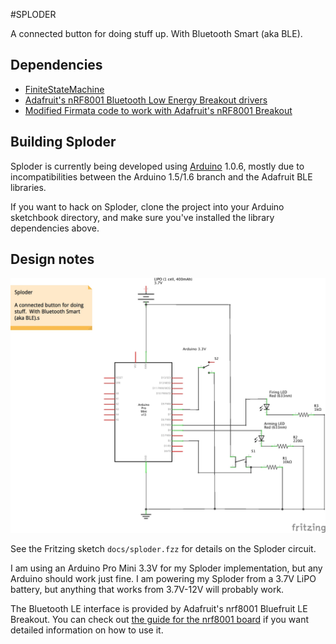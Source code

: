 #SPLODER

A connected button for doing stuff up. With Bluetooth Smart (aka BLE).

## Dependencies

* [FiniteStateMachine](http://playground.arduino.cc/Code/FiniteStateMachine)
* [Adafruit's nRF8001 Bluetooth Low Energy Breakout drivers](https://github.com/adafruit/Adafruit_nRF8001)
* [Modified Firmata code to work with Adafruit's nRF8001 Breakout](https://github.com/adafruit/Adafruit_BLEFirmata)

## Building Sploder

Sploder is currently being developed using [Arduino](http://arduino.cc) 1.0.6, mostly due to incompatibilities between the Arduino 1.5/1.6 branch and the Adafruit BLE libraries.

If you want to hack on Sploder, clone the project into your Arduino sketchbook directory, and make sure you've installed the library dependencies above.


## Design notes

![Sploder circuit schematic](docs/sploder_schematic.jpg)

See the Fritzing sketch `docs/sploder.fzz` for details on the Sploder circuit.

I am using an Arduino Pro Mini 3.3V for my Sploder implementation, but any Arduino should work just fine. I am powering my Sploder from a 3.7V LiPO battery, but anything that works from 3.7V-12V will probably work.

The Bluetooth LE interface is provided by Adafruit's nrf8001 Bluefruit LE Breakout. You can check out [the guide for the nrf8001 board](https://learn.adafruit.com/getting-started-with-the-nrf8001-bluefruit-le-breakout/) if you want detailed information on how to use it.
